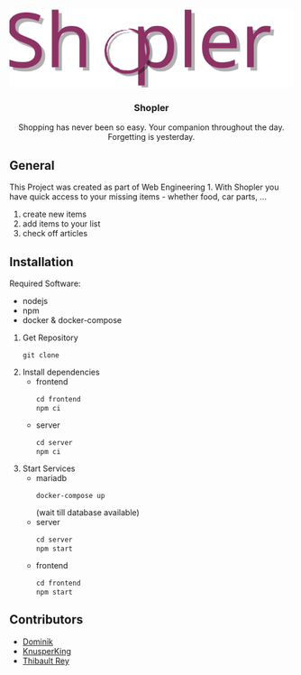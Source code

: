 <p  align="center"> 
  <img src="frontend\src\img\logo.svg">
</p>
<h3 align="center">Shopler</h3>
<p align="center">
Shopping has never been so easy. Your companion throughout the day. Forgetting is yesterday.
</p>

## General
This Project was created as part of Web Engineering 1. With Shopler you have quick access to your missing items - whether food, car parts, ...
1. create new items
2. add items to your list
3. check off articles

## Installation
Required Software:
- nodejs
- npm
- docker & docker-compose

1. Get Repository
    ```console
    git clone
    ```
2. Install dependencies
    - frontend
      ```console
      cd frontend
      npm ci
      ```
    - server
      ```console
      cd server
      npm ci
      ```
3. Start Services
    - mariadb
      ```console
      docker-compose up
      ```
      (wait till database available)
    - server
      ```console
      cd server
      npm start
      ```
    - frontend
      ```console
      cd frontend
      npm start
      ```

## Contributors
- [Dominik](https://github.com/its-DomeE)
- [KnusperKing](https://github.com/MultiKnacker)
- [Thibault Rey](https://github.com/Thibse)